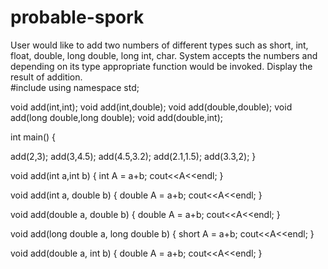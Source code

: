 # probable-spork
 User would like to add two numbers of different types such as short, int, float, double, long double, long int, char. System accepts the numbers and depending on its type appropriate function would be invoked. Display the result of addition.   
#include<iostream>
using namespace std;

void add(int,int);
void add(int,double);
void add(double,double);
void add(long double,long double);
void add(double,int);

int main()
{


add(2,3);
add(3,4.5);
add(4.5,3.2);
add(2.1,1.5);
add(3.3,2);
}

void add(int a,int b)
{
int A = a+b;
cout<<A<<endl;
}

void add(int a, double b)
{
double A = a+b;
cout<<A<<endl;
}

void add(double a, double b)
{
double A = a+b;
cout<<A<<endl;
}

void add(long double a, long double b)
{
short A = a+b;
cout<<A<<endl;
}

void add(double a, int b)
{
double A = a+b;
cout<<A<<endl;
}
